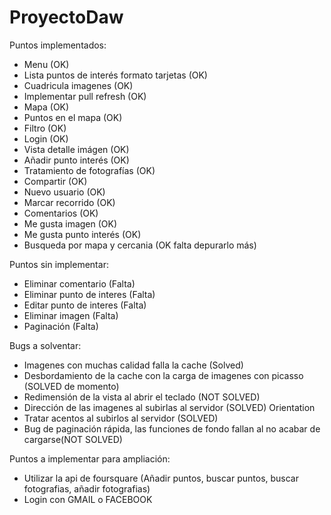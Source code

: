 ﻿# ProyectoDaw

Puntos implementados:
- Menu (OK)
- Lista puntos de interés formato tarjetas (OK)
- Cuadricula imagenes (OK)
- Implementar pull refresh (OK)
- Mapa (OK)
- Puntos en el mapa (OK)
- Filtro (OK)
- Login (OK)
- Vista detalle imágen (OK)
- Añadir punto interés (OK)
- Tratamiento de fotografías (OK)
- Compartir (OK)
- Nuevo usuario (OK)
- Marcar recorrido (OK)
- Comentarios (OK)
- Me gusta imagen (OK)
- Me gusta punto interés (OK)
- Busqueda por mapa y cercania (OK falta depurarlo más)

Puntos sin implementar:
- Eliminar comentario (Falta)
- Eliminar punto de interes (Falta)
- Editar punto de interes (Falta)
- Eliminar imagen (Falta)
- Paginación (Falta)

Bugs a solventar:
- Imagenes con muchas calidad falla la cache (Solved)
- Desbordamiento de la cache con la carga de imagenes con picasso (SOLVED de momento)
- Redimensión de la vista al abrir el teclado (NOT SOLVED)
- Dirección de las imagenes al subirlas al servidor (SOLVED) Orientation
- Tratar acentos al subirlos al servidor (SOLVED)
- Bug de paginación rápida, las funciones de fondo fallan al no acabar de cargarse(NOT SOLVED)

Puntos a implementar para ampliación:
- Utilizar la api de foursquare (Añadir puntos, buscar puntos, buscar fotografias, añadir fotografias)
- Login con GMAIL o FACEBOOK
